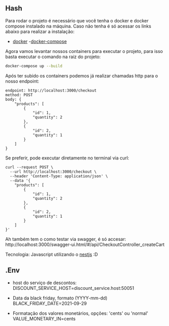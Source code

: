 ## Hash

Para rodar o projeto é necessário que você tenha o docker e docker compose instalado na máquina. Caso não tenha é só acessar os links abaixo para realizar a instalação:

- [docker](https://docs.docker.com/get-docker/) -[docker-compose](https://docs.docker.com/compose/install/)

Agora vamos levantar nossos containers para executar o projeto, para isso basta executar o comando na raiz do projeto:

```sh
docker-compose up --build
```

Após ter subido os containers podemos já realizar chamadas http para o nosso endpoint:

```
endpoint: http://localhost:3000/checkout
method: POST
body: {
	"products": [
		{
			"id": 1,
			"quantity": 2
		},
		{
			"id": 2,
			"quantity": 1
		}
	]
}
```

Se preferir, pode executar diretamente no terminal via curl:

```
curl --request POST \
  --url http://localhost:3000/checkout \
  --header 'Content-Type: application/json' \
  --data '{
	"products": [
		{
			"id": 1,
			"quantity": 2
		},
		{
			"id": 2,
			"quantity": 1
		}
	]
}'
```

Ah também tem o como testar via swagger, é só accesar:
http://localhost:3000/swagger-ui.html/#/api/CheckoutController_createCart

Tecnologia:
Javascript utilizando o [nestjs](https://github.com/nestjs/nest) :D

## .Env

- host do serviço de descontos:
  DISCOUNT_SERVICE_HOST=discount_service.host:50051

- Data da black friday, formato (YYYY-mm-dd)
  BLACK_FRIDAY_DATE=2021-09-29

- Formatação dos valores monetários, opções: 'cents' ou 'normal'
  VALUE_MONETARY_IN=cents
